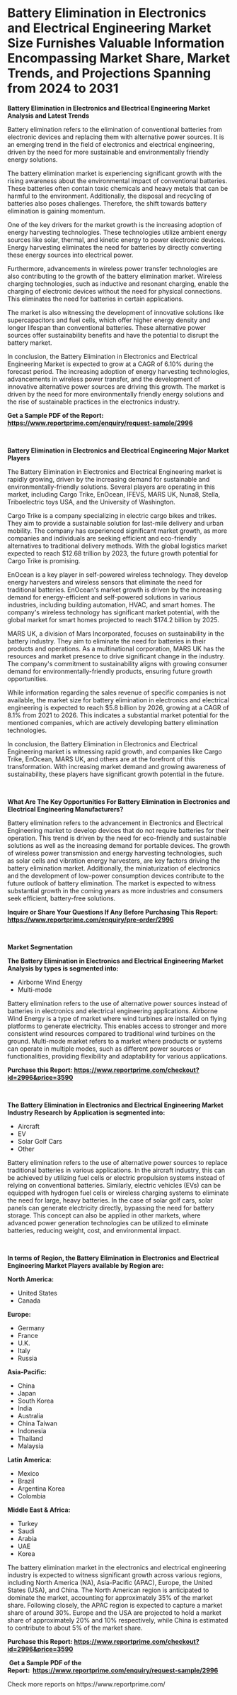 <p><h1>Battery Elimination in Electronics and Electrical Engineering Market Size Furnishes Valuable Information Encompassing Market Share, Market Trends, and Projections Spanning from 2024 to 2031</h1></p><p><strong>Battery Elimination in Electronics and Electrical Engineering Market Analysis and Latest Trends</strong></p>
<p><p>Battery elimination refers to the elimination of conventional batteries from electronic devices and replacing them with alternative power sources. It is an emerging trend in the field of electronics and electrical engineering, driven by the need for more sustainable and environmentally friendly energy solutions.</p><p>The battery elimination market is experiencing significant growth with the rising awareness about the environmental impact of conventional batteries. These batteries often contain toxic chemicals and heavy metals that can be harmful to the environment. Additionally, the disposal and recycling of batteries also poses challenges. Therefore, the shift towards battery elimination is gaining momentum.</p><p>One of the key drivers for the market growth is the increasing adoption of energy harvesting technologies. These technologies utilize ambient energy sources like solar, thermal, and kinetic energy to power electronic devices. Energy harvesting eliminates the need for batteries by directly converting these energy sources into electrical power.</p><p>Furthermore, advancements in wireless power transfer technologies are also contributing to the growth of the battery elimination market. Wireless charging technologies, such as inductive and resonant charging, enable the charging of electronic devices without the need for physical connections. This eliminates the need for batteries in certain applications.</p><p>The market is also witnessing the development of innovative solutions like supercapacitors and fuel cells, which offer higher energy density and longer lifespan than conventional batteries. These alternative power sources offer sustainability benefits and have the potential to disrupt the battery market.</p><p>In conclusion, the Battery Elimination in Electronics and Electrical Engineering Market is expected to grow at a CAGR of 6.10% during the forecast period. The increasing adoption of energy harvesting technologies, advancements in wireless power transfer, and the development of innovative alternative power sources are driving this growth. The market is driven by the need for more environmentally friendly energy solutions and the rise of sustainable practices in the electronics industry.</p></p>
<p><strong>Get a Sample PDF of the Report:&nbsp; <a href="https://www.reportprime.com/enquiry/request-sample/2996">https://www.reportprime.com/enquiry/request-sample/2996</a></strong></p>
<p>&nbsp;</p>
<p><strong>Battery Elimination in Electronics and Electrical Engineering Major Market Players</strong></p>
<p><p>The Battery Elimination in Electronics and Electrical Engineering market is rapidly growing, driven by the increasing demand for sustainable and environmentally-friendly solutions. Several players are operating in this market, including Cargo Trike, EnOcean, IFEVS, MARS UK, Nuna8, Stella, Triboelectric toys USA, and the University of Washington. </p><p>Cargo Trike is a company specializing in electric cargo bikes and trikes. They aim to provide a sustainable solution for last-mile delivery and urban mobility. The company has experienced significant market growth, as more companies and individuals are seeking efficient and eco-friendly alternatives to traditional delivery methods. With the global logistics market expected to reach $12.68 trillion by 2023, the future growth potential for Cargo Trike is promising.</p><p>EnOcean is a key player in self-powered wireless technology. They develop energy harvesters and wireless sensors that eliminate the need for traditional batteries. EnOcean's market growth is driven by the increasing demand for energy-efficient and self-powered solutions in various industries, including building automation, HVAC, and smart homes. The company's wireless technology has significant market potential, with the global market for smart homes projected to reach $174.2 billion by 2025.</p><p>MARS UK, a division of Mars Incorporated, focuses on sustainability in the battery industry. They aim to eliminate the need for batteries in their products and operations. As a multinational corporation, MARS UK has the resources and market presence to drive significant change in the industry. The company's commitment to sustainability aligns with growing consumer demand for environmentally-friendly products, ensuring future growth opportunities.</p><p>While information regarding the sales revenue of specific companies is not available, the market size for battery elimination in electronics and electrical engineering is expected to reach $5.8 billion by 2026, growing at a CAGR of 8.1% from 2021 to 2026. This indicates a substantial market potential for the mentioned companies, which are actively developing battery elimination technologies.</p><p>In conclusion, the Battery Elimination in Electronics and Electrical Engineering market is witnessing rapid growth, and companies like Cargo Trike, EnOcean, MARS UK, and others are at the forefront of this transformation. With increasing market demand and growing awareness of sustainability, these players have significant growth potential in the future.</p></p>
<p>&nbsp;</p>
<p><strong>What Are The Key Opportunities For Battery Elimination in Electronics and Electrical Engineering Manufacturers?</strong></p>
<p><p>Battery elimination refers to the advancement in Electronics and Electrical Engineering market to develop devices that do not require batteries for their operation. This trend is driven by the need for eco-friendly and sustainable solutions as well as the increasing demand for portable devices. The growth of wireless power transmission and energy harvesting technologies, such as solar cells and vibration energy harvesters, are key factors driving the battery elimination market. Additionally, the miniaturization of electronics and the development of low-power consumption devices contribute to the future outlook of battery elimination. The market is expected to witness substantial growth in the coming years as more industries and consumers seek efficient, battery-free solutions.</p></p>
<p><strong>Inquire or Share Your Questions If Any Before Purchasing This Report: <a href="https://www.reportprime.com/enquiry/pre-order/2996">https://www.reportprime.com/enquiry/pre-order/2996</a></strong></p>
<p>&nbsp;</p>
<p><strong>Market Segmentation</strong></p>
<p><strong>The Battery Elimination in Electronics and Electrical Engineering Market Analysis by types is segmented into:</strong></p>
<p><ul><li>Airborne Wind Energy</li><li>Multi-mode</li></ul></p>
<p><p>Battery elimination refers to the use of alternative power sources instead of batteries in electronics and electrical engineering applications. Airborne Wind Energy is a type of market where wind turbines are installed on flying platforms to generate electricity. This enables access to stronger and more consistent wind resources compared to traditional wind turbines on the ground. Multi-mode market refers to a market where products or systems can operate in multiple modes, such as different power sources or functionalities, providing flexibility and adaptability for various applications.</p></p>
<p><strong>Purchase this Report:&nbsp;<a href="https://www.reportprime.com/checkout?id=2996&price=3590">https://www.reportprime.com/checkout?id=2996&price=3590</a></strong></p>
<p>&nbsp;</p>
<p><strong>The Battery Elimination in Electronics and Electrical Engineering Market Industry Research by Application is segmented into:</strong></p>
<p><ul><li>Aircraft</li><li>EV</li><li>Solar Golf Cars</li><li>Other</li></ul></p>
<p><p>Battery elimination refers to the use of alternative power sources to replace traditional batteries in various applications. In the aircraft industry, this can be achieved by utilizing fuel cells or electric propulsion systems instead of relying on conventional batteries. Similarly, electric vehicles (EVs) can be equipped with hydrogen fuel cells or wireless charging systems to eliminate the need for large, heavy batteries. In the case of solar golf cars, solar panels can generate electricity directly, bypassing the need for battery storage. This concept can also be applied in other markets, where advanced power generation technologies can be utilized to eliminate batteries, reducing weight, cost, and environmental impact.</p></p>
<p>&nbsp;</p>
<p><strong>In terms of Region, the Battery Elimination in Electronics and Electrical Engineering Market Players available by Region are:</strong></p>
<p>
    <p> <strong> North America: </strong>
        <ul>
            <li>United States</li>
            <li>Canada</li>
        </ul>
        </p> 
    <p> <strong> Europe: </strong>
        <ul>
            <li>Germany</li>
            <li>France</li>
            <li>U.K.</li>
            <li>Italy</li>
            <li>Russia</li>
        </ul>
        </p> 
    <p> <strong> Asia-Pacific: </strong>
        <ul>
            <li>China</li>
            <li>Japan</li>
            <li>South Korea</li>
            <li>India</li>
            <li>Australia</li>
            <li>China Taiwan</li>
            <li>Indonesia</li>
            <li>Thailand</li>
            <li>Malaysia</li>
        </ul>
        </p> 
    <p> <strong> Latin America: </strong>
        <ul>
            <li>Mexico</li>
            <li>Brazil</li>
            <li>Argentina Korea</li>
            <li>Colombia</li>
        </ul>
        </p> 
    <p> <strong> Middle East & Africa: </strong>
        <ul>
            <li>Turkey</li>
            <li>Saudi</li>
            <li>Arabia</li>
            <li>UAE</li>
            <li>Korea</li>
        </ul>
    </p>
    </p>
<p><p>The battery elimination market in the electronics and electrical engineering industry is expected to witness significant growth across various regions, including North America (NA), Asia-Pacific (APAC), Europe, the United States (USA), and China. The North American region is anticipated to dominate the market, accounting for approximately 35% of the market share. Following closely, the APAC region is expected to capture a market share of around 30%. Europe and the USA are projected to hold a market share of approximately 20% and 10% respectively, while China is estimated to contribute to about 5% of the market share.</p></p>
<p><strong>Purchase this Report: <a href="https://www.reportprime.com/checkout?id=2996&price=3590">https://www.reportprime.com/checkout?id=2996&price=3590</a></strong></p>
<p>&nbsp;<strong>Get a Sample PDF of the Report:&nbsp;&nbsp;<a href="https://www.reportprime.com/enquiry/request-sample/2996">https://www.reportprime.com/enquiry/request-sample/2996</a></strong></p>
<p><strong></strong></p>
<p>Check more reports on https://www.reportprime.com/</p>